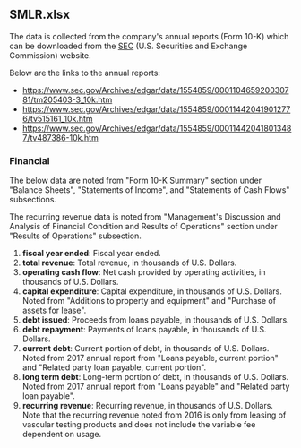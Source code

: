## SMLR.xlsx

The data is collected from the company's annual reports (Form 10-K) which can be downloaded from the [SEC](https://www.sec.gov/edgar/searchedgar/companysearch.html) (U.S. Securities and Exchange Commission) website.

Below are the links to the annual reports:

* https://www.sec.gov/Archives/edgar/data/1554859/000110465920030781/tm205403-3_10k.htm
* https://www.sec.gov/Archives/edgar/data/1554859/000114420419012776/tv515161_10k.htm
* https://www.sec.gov/Archives/edgar/data/1554859/000114420418013487/tv487386-10k.htm

### Financial

The below data are noted from "Form 10-K Summary" section under "Balance Sheets", "Statements of Income", and "Statements of Cash Flows" subsections.

The recurring revenue data is noted from "Management's Discussion and Analysis of Financial Condition and Results of Operations" section under "Results of Operations" subsection.

1. **fiscal year ended**: Fiscal year ended.
2. **total revenue**: Total revenue, in thousands of U.S. Dollars.
3. **operating cash flow**: Net cash provided by operating activities, in thousands of U.S. Dollars.
4. **capital expenditure**: Capital expenditure, in thousands of U.S. Dollars. Noted from "Additions to property and equipment" and "Purchase of assets for lease".
5. **debt issued**: Proceeds from loans payable, in thousands of U.S. Dollars.
6. **debt repayment**: Payments of loans payable, in thousands of U.S. Dollars.
7. **current debt**: Current portion of debt, in thousands of U.S. Dollars. Noted from 2017 annual report from "Loans payable, current portion" and "Related party loan payable, current portion".
8. **long term debt**: Long-term portion of debt, in thousands of U.S. Dollars. Noted from 2017 annual report from "Loans payable" and "Related party loan payable".
9. **recurring revenue**: Recurring revenue, in thousands of U.S. Dollars. Note that the recurring revenue noted from 2016 is only from leasing of vascular testing products and does not include the variable fee dependent on usage.
